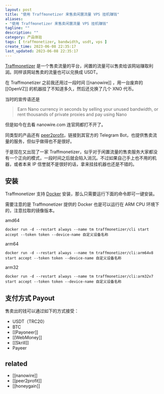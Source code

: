 ```yaml
---
layout: post
title: "使用 Traffmonetizer 来售卖闲置流量 VPS 挂机赚钱"
aliases:
- "使用 Traffmonetizer 来售卖闲置流量 VPS 挂机赚钱"
tagline: ""
description: ""
category: 产品体验
tags: [ traffmonetizer, bandwidth, usdt, vps ]
create_time: 2023-06-08 22:35:17
last_updated: 2023-06-08 22:35:17
---
```


[Traffmonetizer](https://gtk.pw/traff) 是一个售卖流量的平台，闲置的流量可以售卖给该网站赚取利润。同样该网站售卖的流量也可以兑换成 USDT。

在 Traffmonetizer 之前我还用过一段时间 [[nanowire]] ，用一台废弃的 [[OpenVZ]] 的机器挂了不知道多久，然后还兑换了几个 XNO 代币。

当时的宣传语还是

> Earn Nano currency in seconds by selling your unused bandwidth, or rent thousands of private proxies and pay using Nano

但是如今在去看 nanowire.com 连官网都打不开了。

同类型的产品还有 [peer2profit](https://t.me/peer2profit_app_bot?start=163297288361553053e883f)，链接到其官方的 Telegram Bot，也提供售卖流量的服务，但似乎做得也不是很好。

于是现在又出现了一家 Traffmonetizer，似乎对于闲置流量的售卖服务大家都没有一个正向的模式，一段时间之后就会陷入消沉。不过如果自己手上也不用的机器，或者本来 IP 信誉就不是很好的话，拿来挂挂机器也还是不错的。

## 安装

Traffmonetizer 支持 [Docker](https://hub.docker.com/r/traffmonetizer/cli) 安装，那么只需要运行下面的命令即可一键安装。

需要注意的是 Traffmonetizer 提供的 Docker 也是可以运行在 ARM CPU 环境下的，注意拉取的镜像版本。

amd64

```
docker run -d --restart always --name tm traffmonetizer/cli start accept --token token --device-name 自定义设备名称
```

arm64

```
docker run -d --restart always --name tm traffmonetizer/cli:arm64v8 start accept --token token --device-name 自定义设备名称
```

arm32

```
docker run -d --restart always --name tm traffmonetizer/cli:arm32v7 start accept --token token --device-name 自定义设备名称
```

## 支付方式 Payout

售卖出的钱可以通过如下的方式接受：

- USDT（TRC20）
- BTC
- [[Payoneer]]
- [[WebMoney]]
- [[Skrill]]
- Payeer

## related

- [[nanowire]]
- [[peer2profit]]
- [[honeygain]]
